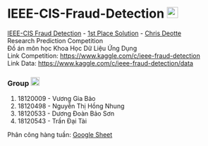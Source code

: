 # IEEE-CIS-Fraud-Detection <img src="https://media.giphy.com/media/du3J3cXyzhj75IOgvA/giphy.gif" width="25px"> 
[IEEE-CIS Fraud Detection](https://www.kaggle.com/c/ieee-fraud-detection) - [1st Place Solution](https://www.kaggle.com/c/ieee-fraud-detection/discussion/111284)  -  [Chris Deotte](https://www.kaggle.com/cdeotte) \
Research Prediction Competition \
Đồ án môn học Khoa Học Dữ Liệu Ứng Dụng \
Link Competition: https://www.kaggle.com/c/ieee-fraud-detection \
Link Data: https://www.kaggle.com/c/ieee-fraud-detection/data 
### Group <img src="https://media.giphy.com/media/FQpmX52vDfhja/giphy.gif" width="20px"> 
 1. 18120009 - Vương Gia Bảo 
 2. 18120498 - Nguyễn Thị Hồng Nhung 
 3. 18120533 - Dương Đoàn Bảo Sơn 
 4. 18120543 - Trần Đại Tài 

Phân công hàng tuần: [Google Sheet](https://docs.google.com/spreadsheets/d/12agXoIEB04q1EMWGgz1cm0um_16QnT3ifvDqubRDeSw/edit?usp=sharing)

